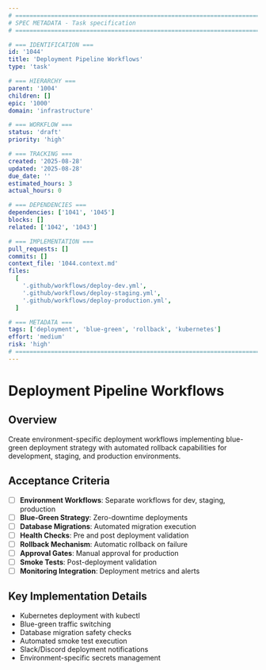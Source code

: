 ```yaml
---
# ============================================================================
# SPEC METADATA - Task specification
# ============================================================================

# === IDENTIFICATION ===
id: '1044'
title: 'Deployment Pipeline Workflows'
type: 'task'

# === HIERARCHY ===
parent: '1004'
children: []
epic: '1000'
domain: 'infrastructure'

# === WORKFLOW ===
status: 'draft'
priority: 'high'

# === TRACKING ===
created: '2025-08-28'
updated: '2025-08-28'
due_date: ''
estimated_hours: 3
actual_hours: 0

# === DEPENDENCIES ===
dependencies: ['1041', '1045']
blocks: []
related: ['1042', '1043']

# === IMPLEMENTATION ===
pull_requests: []
commits: []
context_file: '1044.context.md'
files:
  [
    '.github/workflows/deploy-dev.yml',
    '.github/workflows/deploy-staging.yml',
    '.github/workflows/deploy-production.yml',
  ]

# === METADATA ===
tags: ['deployment', 'blue-green', 'rollback', 'kubernetes']
effort: 'medium'
risk: 'high'
# ============================================================================
---
```


# Deployment Pipeline Workflows

## Overview

Create environment-specific deployment workflows implementing blue-green deployment strategy with automated rollback capabilities for development, staging, and production environments.

## Acceptance Criteria

- [ ] **Environment Workflows**: Separate workflows for dev, staging, production
- [ ] **Blue-Green Strategy**: Zero-downtime deployments
- [ ] **Database Migrations**: Automated migration execution
- [ ] **Health Checks**: Pre and post deployment validation
- [ ] **Rollback Mechanism**: Automatic rollback on failure
- [ ] **Approval Gates**: Manual approval for production
- [ ] **Smoke Tests**: Post-deployment validation
- [ ] **Monitoring Integration**: Deployment metrics and alerts

## Key Implementation Details

- Kubernetes deployment with kubectl
- Blue-green traffic switching
- Database migration safety checks
- Automated smoke test execution
- Slack/Discord deployment notifications
- Environment-specific secrets management
